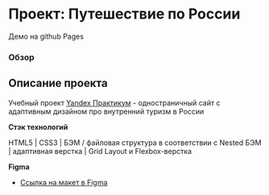 # Проект: Путешествие по России
Демо на github Pages

### Обзор
## Описание проекта
Учебный проект [Yandex Практикум](https://praktikum.yandex.ru/web/ "Курс Веб-разработчик") - одностраничный сайт с адаптивным дизайном про внутренний туризм в России

**Стэк технологий**

HTML5 | CSS3 | БЭМ / файловая структура в соответствии с Nested БЭМ | адаптивная верстка | Grid Layout и Flexbox-верстка

**Figma**

* [Ссылка на макет в Figma](https://www.figma.com/file/5S2WSbEFL6awjVWJ0NWL8Q/Sprint-3_-Russia-_-desktop-mobile?node-id=28503%3A0)



